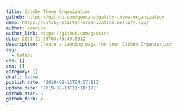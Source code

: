```yaml
---
title: Gatsby Theme Organization
github: https://github.com/geocine/gatsby-theme-organization
demo: https://gatsby-starter-organization.netlify.app/
author: geocine
author_link: https://github.com/geocine
date: 2023-11-28T03:43:49.891Z
description: Create a landing page for your Github Organization
ssg:
  - Gatsby
css: []
cms: []
category: []
draft: false
publish_date: '2019-08-12T04:57:11Z'
update_date: '2019-08-13T11:18:17Z'
github_star: 6
github_fork: 4
---
```

